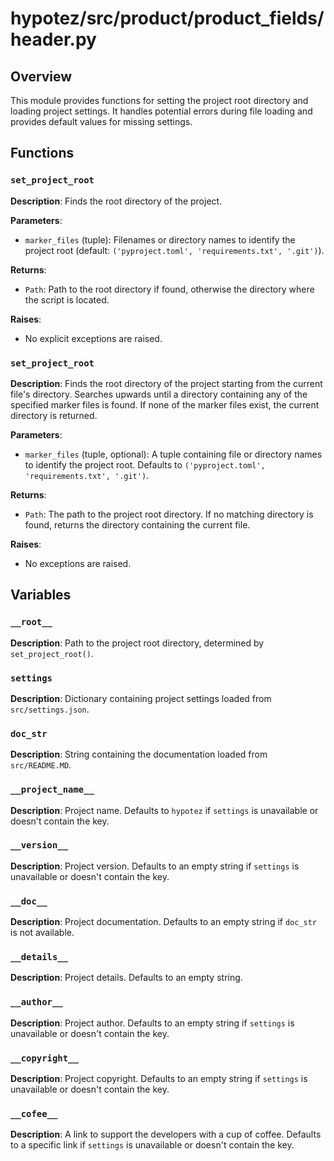 # hypotez/src/product/product_fields/header.py

## Overview

This module provides functions for setting the project root directory and loading project settings.  It handles potential errors during file loading and provides default values for missing settings.

## Functions

### `set_project_root`

**Description**: Finds the root directory of the project.

**Parameters**:

- `marker_files` (tuple): Filenames or directory names to identify the project root (default: `('pyproject.toml', 'requirements.txt', '.git')`).

**Returns**:

- `Path`: Path to the root directory if found, otherwise the directory where the script is located.

**Raises**:

- No explicit exceptions are raised.


### `set_project_root`

**Description**:  Finds the root directory of the project starting from the current file's directory. Searches upwards until a directory containing any of the specified marker files is found. If none of the marker files exist, the current directory is returned.

**Parameters**:

- `marker_files` (tuple, optional): A tuple containing file or directory names to identify the project root. Defaults to `('pyproject.toml', 'requirements.txt', '.git')`.


**Returns**:

- `Path`: The path to the project root directory. If no matching directory is found, returns the directory containing the current file.


**Raises**:

- No exceptions are raised.


## Variables

### `__root__`

**Description**: Path to the project root directory, determined by `set_project_root()`.


### `settings`

**Description**: Dictionary containing project settings loaded from `src/settings.json`.


### `doc_str`

**Description**: String containing the documentation loaded from `src/README.MD`.


### `__project_name__`

**Description**: Project name. Defaults to `hypotez` if `settings` is unavailable or doesn't contain the key.


### `__version__`

**Description**: Project version. Defaults to an empty string if `settings` is unavailable or doesn't contain the key.


### `__doc__`

**Description**: Project documentation. Defaults to an empty string if `doc_str` is not available.


### `__details__`

**Description**: Project details. Defaults to an empty string.


### `__author__`

**Description**: Project author. Defaults to an empty string if `settings` is unavailable or doesn't contain the key.


### `__copyright__`

**Description**: Project copyright. Defaults to an empty string if `settings` is unavailable or doesn't contain the key.


### `__cofee__`

**Description**: A link to support the developers with a cup of coffee. Defaults to a specific link if `settings` is unavailable or doesn't contain the key.